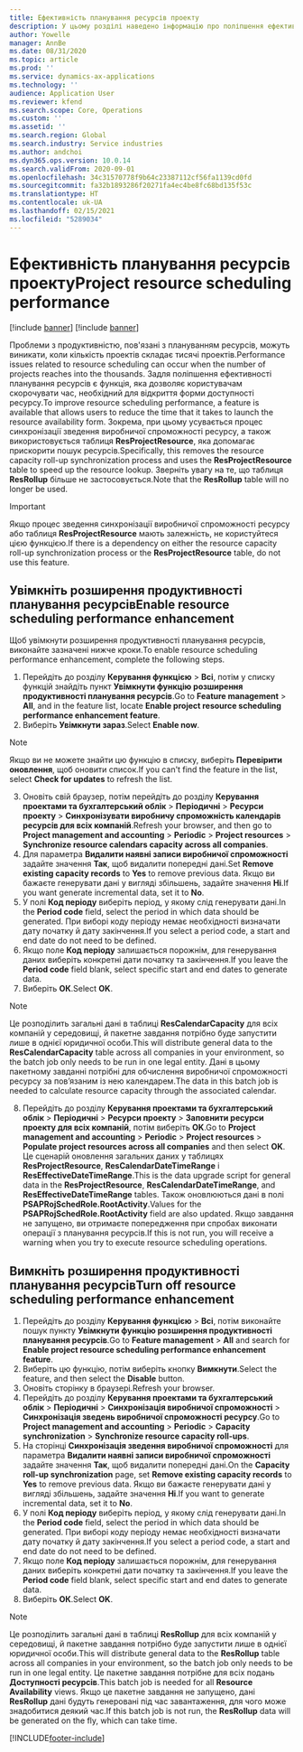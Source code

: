 ```yaml
---
title: Ефективність планування ресурсів проекту
description: У цьому розділі наведено інформацію про поліпшення ефективності планування ресурсів для великої кількості проектів.
author: Yowelle
manager: AnnBe
ms.date: 08/31/2020
ms.topic: article
ms.prod: ''
ms.service: dynamics-ax-applications
ms.technology: ''
audience: Application User
ms.reviewer: kfend
ms.search.scope: Core, Operations
ms.custom: ''
ms.assetid: ''
ms.search.region: Global
ms.search.industry: Service industries
ms.author: andchoi
ms.dyn365.ops.version: 10.0.14
ms.search.validFrom: 2020-09-01
ms.openlocfilehash: 34c31570778f9b64c23387112cf56fa1139cd0fd
ms.sourcegitcommit: fa32b1893286f20271fa4ec4be8fc68bd135f53c
ms.translationtype: HT
ms.contentlocale: uk-UA
ms.lasthandoff: 02/15/2021
ms.locfileid: "5289034"
---
```

# <a name="project-resource-scheduling-performance"></a><span data-ttu-id="f401d-103">Ефективність планування ресурсів проекту</span><span class="sxs-lookup"><span data-stu-id="f401d-103">Project resource scheduling performance</span></span>

[!include [banner](../includes/banner.md)]
[!include [banner](../includes/preview-banner.md)]


<span data-ttu-id="f401d-104">Проблеми з продуктивністю, пов'язані з плануванням ресурсів, можуть виникати, коли кількість проектів складає тисячі проектів.</span><span class="sxs-lookup"><span data-stu-id="f401d-104">Performance issues related to resource scheduling can occur when the number of projects reaches into the thousands.</span></span> <span data-ttu-id="f401d-105">Задля поліпшення ефективності планування ресурсів є функція, яка дозволяє користувачам скорочувати час, необхідний для відкриття форми доступності ресурсу.</span><span class="sxs-lookup"><span data-stu-id="f401d-105">To improve resource scheduling performance, a feature is available that allows users to reduce the time that it takes to launch the resource availability form.</span></span> <span data-ttu-id="f401d-106">Зокрема, при цьому усувається процес синхронізації зведення виробничої спроможності ресурсу, а також використовується таблиця **ResProjectResource**, яка допомагає прискорити пошук ресурсів.</span><span class="sxs-lookup"><span data-stu-id="f401d-106">Specifically, this removes the resource capacity roll-up synchronization process and uses the **ResProjectResource** table to speed up the resource lookup.</span></span> <span data-ttu-id="f401d-107">Зверніть увагу на те, що таблиця **ResRollup** більше не застосовується.</span><span class="sxs-lookup"><span data-stu-id="f401d-107">Note that the **ResRollup** table will no longer be used.</span></span>

> [!IMPORTANT]
> <span data-ttu-id="f401d-108">Якщо процес зведення синхронізації виробничої спроможності ресурсу або таблиця **ResProjectResource** мають залежність, не користуйтеся цією функцією.</span><span class="sxs-lookup"><span data-stu-id="f401d-108">If there is a dependency on either the resource capacity roll-up synchronization process or the **ResProjectResource** table, do not use this feature.</span></span>

## <a name="enable-resource-scheduling-performance-enhancement"></a><span data-ttu-id="f401d-109">Увімкніть розширення продуктивності планування ресурсів</span><span class="sxs-lookup"><span data-stu-id="f401d-109">Enable resource scheduling performance enhancement</span></span>
<span data-ttu-id="f401d-110">Щоб увімкнути розширення продуктивності планування ресурсів, виконайте зазначені нижче кроки.</span><span class="sxs-lookup"><span data-stu-id="f401d-110">To enable resource scheduling performance enhancement, complete the following steps.</span></span>

1. <span data-ttu-id="f401d-111">Перейдіть до розділу **Керування функцією** > **Всі**, потім у списку функцій знайдіть пункт **Увімкнути функцію розширення продуктивності планування ресурсів**.</span><span class="sxs-lookup"><span data-stu-id="f401d-111">Go to **Feature management** > **All**, and in the feature list, locate **Enable project resource scheduling performance enhancement feature**.</span></span>
2. <span data-ttu-id="f401d-112">Виберіть **Увімкнути зараз**.</span><span class="sxs-lookup"><span data-stu-id="f401d-112">Select **Enable now**.</span></span>

> [!NOTE]
> <span data-ttu-id="f401d-113">Якщо ви не можете знайти цю функцію в списку, виберіть **Перевірити оновлення**, щоб оновити список.</span><span class="sxs-lookup"><span data-stu-id="f401d-113">If you can't find the feature in the list, select **Check for updates** to refresh the list.</span></span>

3. <span data-ttu-id="f401d-114">Оновіть свій браузер, потім перейдіть до розділу **Керування проектами та бухгалтерський облік** > **Періодичні** > **Ресурси проекту** > **Синхронізувати виробничу спроможність календарів ресурсів для всіх компаній**.</span><span class="sxs-lookup"><span data-stu-id="f401d-114">Refresh your browser, and then go to **Project management and accounting** > **Periodic** > **Project resources** > **Synchronize resource calendars capacity across all companies**.</span></span>
4. <span data-ttu-id="f401d-115">Для параметра **Видалити наявні записи виробничої спроможності** задайте значення **Так**, щоб видалити попередні дані.</span><span class="sxs-lookup"><span data-stu-id="f401d-115">Set **Remove existing capacity records** to **Yes** to remove previous data.</span></span> <span data-ttu-id="f401d-116">Якщо ви бажаєте генерувати дані у вигляді збільшень, задайте значення **Ні**.</span><span class="sxs-lookup"><span data-stu-id="f401d-116">If you want generate incremental data, set it to **No**.</span></span>
5. <span data-ttu-id="f401d-117">У полі **Код періоду** виберіть період, у якому слід генерувати дані.</span><span class="sxs-lookup"><span data-stu-id="f401d-117">In the **Period code** field, select the period in which data should be generated.</span></span> <span data-ttu-id="f401d-118">При виборі коду періоду немає необхідності визначати дату початку й дату закінчення.</span><span class="sxs-lookup"><span data-stu-id="f401d-118">If you select a period code, a start and end date do not need to be defined.</span></span>
6. <span data-ttu-id="f401d-119">Якщо поле **Код періоду** залишається порожнім, для генерування даних виберіть конкретні дати початку та закінчення.</span><span class="sxs-lookup"><span data-stu-id="f401d-119">If you leave the **Period code** field blank, select specific start and end dates to generate data.</span></span>
7. <span data-ttu-id="f401d-120">Виберіть **ОК**.</span><span class="sxs-lookup"><span data-stu-id="f401d-120">Select **OK**.</span></span>

 > [!NOTE]
 > <span data-ttu-id="f401d-121">Це розподілить загальні дані в таблиці **ResCalendarCapacity** для всіх компаній у середовищі, й пакетне завдання потрібно буде запустити лише в однієї юридичної особи.</span><span class="sxs-lookup"><span data-stu-id="f401d-121">This will distribute general data to the **ResCalendarCapacity** table across all companies in your environment, so the batch job only needs to be run in one legal entity.</span></span> <span data-ttu-id="f401d-122">Дані в цьому пакетному завданні потрібні для обчислення виробничої спроможності ресурсу за пов’язаним із нею календарем.</span><span class="sxs-lookup"><span data-stu-id="f401d-122">The data in this batch job is needed to calculate resource capacity through the associated calendar.</span></span>

8. <span data-ttu-id="f401d-123">Перейдіть до розділу **Керування проектами та бухгалтерський облік** > **Періодичні** > **Ресурси проекту** > **Заповнити ресурси проекту для всіх компаній**, потім виберіть **OK**.</span><span class="sxs-lookup"><span data-stu-id="f401d-123">Go to **Project management and accounting** > **Periodic** > **Project resources** > **Populate project resources across all companies** and then select **OK**.</span></span> <span data-ttu-id="f401d-124">Це сценарій оновлення загальних даних у таблицях **ResProjectResource**, **ResCalendarDateTimeRange** і **ResEffectiveDateTimeRange**.</span><span class="sxs-lookup"><span data-stu-id="f401d-124">This is the data upgrade script for general data in the **ResProjectResource**, **ResCalendarDateTimeRange**, and **ResEffectiveDateTimeRange** tables.</span></span> <span data-ttu-id="f401d-125">Також оновлюються дані в полі **PSAPRojSchedRole.RootActivity**.</span><span class="sxs-lookup"><span data-stu-id="f401d-125">Values for the **PSAPRojSchedRole.RootActivity** field are also updated.</span></span> <span data-ttu-id="f401d-126">Якщо завдання не запущено, ви отримаєте попередження при спробах виконати операції з планування ресурсів.</span><span class="sxs-lookup"><span data-stu-id="f401d-126">If this is not run, you will receive a warning when you try to execute resource scheduling operations.</span></span>
 
## <a name="turn-off-resource-scheduling-performance-enhancement"></a><span data-ttu-id="f401d-127">Вимкніть розширення продуктивності планування ресурсів</span><span class="sxs-lookup"><span data-stu-id="f401d-127">Turn off resource scheduling performance enhancement</span></span>

1. <span data-ttu-id="f401d-128">Перейдіть до розділу **Керування функцією** > **Всі**, потім виконайте пошук пункту **Увімкнути функцію розширення продуктивності планування ресурсів**.</span><span class="sxs-lookup"><span data-stu-id="f401d-128">Go to **Feature management** > **All**  and search for **Enable project resource scheduling performance enhancement feature**.</span></span>
2. <span data-ttu-id="f401d-129">Виберіть цю функцію, потім виберіть кнопку **Вимкнути**.</span><span class="sxs-lookup"><span data-stu-id="f401d-129">Select the feature, and then select the **Disable** button.</span></span>
3. <span data-ttu-id="f401d-130">Оновіть сторінку в браузері.</span><span class="sxs-lookup"><span data-stu-id="f401d-130">Refresh your browser.</span></span>
4. <span data-ttu-id="f401d-131">Перейдіть до розділу **Керування проектами та бухгалтерський облік** > **Періодичні** > **Синхронізація виробничої спроможності** > **Синхронізація зведень виробничої спроможності ресурсу**.</span><span class="sxs-lookup"><span data-stu-id="f401d-131">Go to **Project management and accounting** > **Periodic** > **Capacity synchronization** > **Synchronize resource capacity roll-ups**.</span></span>
5. <span data-ttu-id="f401d-132">На сторінці **Синхронізація зведення виробничої спроможності** для параметра **Видалити наявні записи виробничої спроможності** задайте значення **Так**, щоб видалити попередні дані.</span><span class="sxs-lookup"><span data-stu-id="f401d-132">On the **Capacity roll-up synchronization** page, set **Remove existing capacity records** to **Yes** to remove previous data.</span></span> <span data-ttu-id="f401d-133">Якщо ви бажаєте генерувати дані у вигляді збільшень, задайте значення **Ні**.</span><span class="sxs-lookup"><span data-stu-id="f401d-133">If you want to generate incremental data, set it to **No**.</span></span>
6. <span data-ttu-id="f401d-134">У полі **Код періоду** виберіть період, у якому слід генерувати дані.</span><span class="sxs-lookup"><span data-stu-id="f401d-134">In the **Period code** field, select the period in which data should be generated.</span></span> <span data-ttu-id="f401d-135">При виборі коду періоду немає необхідності визначати дату початку й дату закінчення.</span><span class="sxs-lookup"><span data-stu-id="f401d-135">If you select a period code, a start and end date do not need to be defined.</span></span>
7. <span data-ttu-id="f401d-136">Якщо поле **Код періоду** залишається порожнім, для генерування даних виберіть конкретні дати початку та закінчення.</span><span class="sxs-lookup"><span data-stu-id="f401d-136">If you leave the **Period code** field blank, select specific start and end dates to generate data.</span></span>
8. <span data-ttu-id="f401d-137">Виберіть **ОК**.</span><span class="sxs-lookup"><span data-stu-id="f401d-137">Select **OK**.</span></span>

> [!NOTE]
> <span data-ttu-id="f401d-138">Це розподілить загальні дані в таблиці **ResRollup** для всіх компаній у середовищі, й пакетне завдання потрібно буде запустити лише в однієї юридичної особи.</span><span class="sxs-lookup"><span data-stu-id="f401d-138">This will distribute general data to the **ResRollup** table across all companies in your environment, so the batch job only needs to be run in one legal entity.</span></span> <span data-ttu-id="f401d-139">Це пакетне завдання потрібне для всіх подань **Доступності ресурсів**.</span><span class="sxs-lookup"><span data-stu-id="f401d-139">This batch job is needed for all **Resource Availability** views.</span></span> <span data-ttu-id="f401d-140">Якщо це пакетне завдання не запущено, дані **ResRollup** дані будуть генеровані під час завантаження, для чого може знадобитися деякий час.</span><span class="sxs-lookup"><span data-stu-id="f401d-140">If this batch job is not run, the **ResRollup** data will be generated on the fly, which can take time.</span></span>


[!INCLUDE[footer-include](../includes/footer-banner.md)]